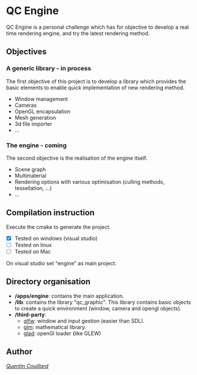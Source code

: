 # QC Engine 

QC Engine is a personal challenge which has for objective to develop a real time rendering engine, and try the latest rendering method.

## Objectives

### A generic library - in process

The first objective of this project is to develop a library which provides the basic elements to enable quick implementation of new rendering method.
- Window management
- Cameras
- OpenGL encapsulation
- Mesh generation
- 3d file importer
- ...

[//]: # (Currently implemented:) 
[//]: # (- Basic opengl objects) 
[//]: # (		- Buffer Objects) 
[//]: # (		- Vertex Array)
[//]: # (		- Shader)
[//]: # (		- Program)
[//]: # (- Window)
[//]: # (- Basic camera)
[//]: # (- Camera controlers - FPS)
[//]: # (- Transform)
	
### The engine - coming

The second objective is the realisation of the engine itself.
- Scene graph
- Multimaterial
- Rendering options with various optimisation (culling methods, tessellation, ...)
- ...

## Compilation instruction
Execute the cmake to generate the project.
- [x] Tested on windows (visual studio)
- [ ] Tested on linux
- [ ] Tested on Mac

On visual studio set "engine" as main project.

## Directory organisation
- **/apps/engine**: contains the main application.
- **/lib**: contains the library "qc_graphic". This library contains basic objects to create a quick environment (window, camera and opengl objects).
- **/third-party**:
	- [glfw](http://www.glfw.org/): window and input gestion (easier than SDL).
	- [glm](http://glm.g-truc.net/0.9.8/index.html): mathematical library.
	- [glad](http://glad.dav1d.de/): openGl loader (like GLEW)

## Author
*[Quentin Couillard](http://www.quentincouillard.com/)*
